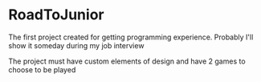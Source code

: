 # RoadToJunior
The first project created for getting programming experience. Probably I'll show it someday during my job interview

The project must have custom elements of design and have 2 games to choose to be played
